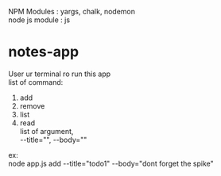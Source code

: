 NPM Modules : yargs, chalk, nodemon<br>
node js module : js


# notes-app <br>
User ur terminal ro run this app <br>
list of command:<br>
1. add<br>
2. remove<br>
3. list<br>
4. read<br>
list of argument, <br>
--title="", --body="" <br>

ex:<br>
node app.js add --title="todo1" --body="dont forget the spike"
